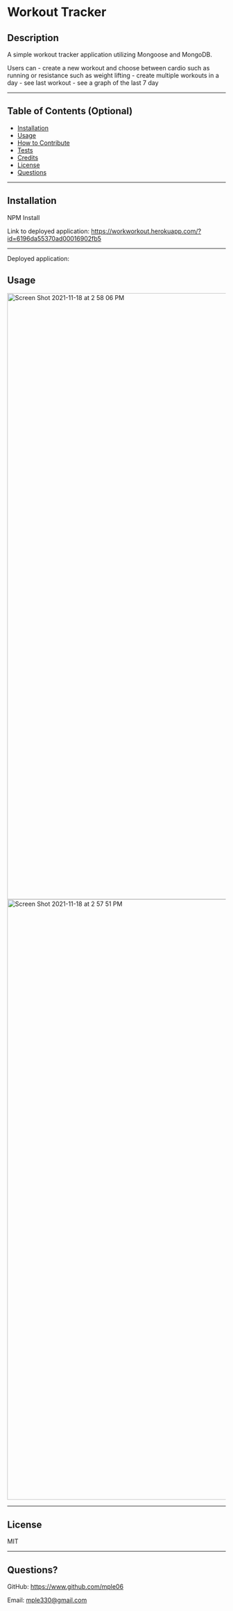 # Workout Tracker

## Description

A simple workout tracker application utilizing Mongoose and MongoDB. 

Users can 
       - create a new workout and choose between cardio such as running or resistance such as weight lifting
        - create multiple workouts in a day
        - see last workout
       - see a graph of the last 7 day
    
---

## Table of Contents (Optional)

- [Installation](#installation)
- [Usage](#usage)
- [How to Contribute](#contribute)
- [Tests](#tests)
- [Credits](#credits)
- [License](#license)
- [Questions](#questions)

---

## Installation

NPM Install 

Link to deployed application:
https://workworkout.herokuapp.com/?id=6196da55370ad00016902fb5

---

Deployed application:


## Usage

<img width="1393" alt="Screen Shot 2021-11-18 at 2 58 06 PM" src="https://user-images.githubusercontent.com/90426657/142511541-de00d5b7-c252-4e24-b0ae-071caba6c697.png">

<img width="1380" alt="Screen Shot 2021-11-18 at 2 57 51 PM" src="https://user-images.githubusercontent.com/90426657/142511542-1f808ffe-143c-49c2-98e8-8cd2bb92cad9.png">

---

## License

MIT

---

## Questions?

GitHub: https://www.github.com/mple06

Email: mple330@gmail.com
